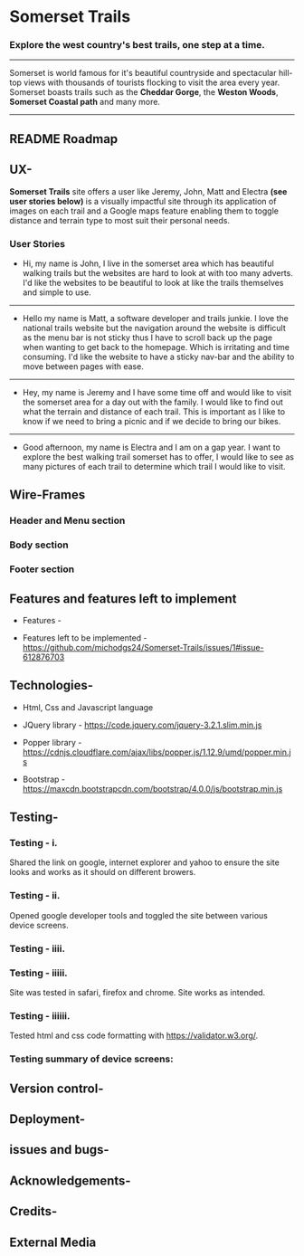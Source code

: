 [logo]: https://github.com/michodgs24/assets/images/logo/logo.jpg "Logo Title Text 2"

# Somerset Trails
### Explore the west country's best trails, one step at a time.

---

Somerset is world famous for it's beautiful countryside and spectacular hill-top views with thousands of tourists flocking to visit the area every year. Somerset boasts trails such as the **Cheddar Gorge**, the **Weston Woods**, **Somerset Coastal path** and many more.

---

## README Roadmap 

## UX-

__Somerset Trails__ site offers a user like Jeremy, John, Matt and Electra **(see user stories below)** is a visually impactful site through its application of images on each trail and a Google maps feature enabling them to toggle distance and terrain type to most suit their personal needs. 

### User Stories

* Hi, my name is John, I live in the somerset area which has beautiful walking trails but the websites are hard to look at with too many adverts. I'd like the websites to be beautiful to look at like the trails themselves and simple to use.

---

* Hello my name is Matt, a software developer and trails junkie. I love the national trails website but the navigation around the website is difficult as the menu bar is not sticky thus I have to scroll back up the page when wanting to get back to the homepage. Which is irritating and time consuming. I'd like the website to have a sticky nav-bar and the ability to move between pages with ease.

---

* Hey, my name is Jeremy and I have some time off and would like to visit the somerset area for a day out with the family. I would like to find out what the terrain and distance of each trail. This is important as I like to know if we need to bring a picnic and if we decide to bring our bikes.

---

* Good afternoon, my name is Electra and I am on a gap year. I want to explore the best walking trail somerset has to offer, I would like to see as many pictures of each trail to determine which trail I would like to visit.

## Wire-Frames


### Header and Menu section


### Body section 



### Footer section



## Features and features left to implement

* Features - 

* Features left to be implemented - https://github.com/michodgs24/Somerset-Trails/issues/1#issue-612876703

## Technologies-

* Html, Css and Javascript language

* JQuery library - https://code.jquery.com/jquery-3.2.1.slim.min.js         

* Popper library - https://cdnjs.cloudflare.com/ajax/libs/popper.js/1.12.9/umd/popper.min.js

* Bootstrap - https://maxcdn.bootstrapcdn.com/bootstrap/4.0.0/js/bootstrap.min.js

## Testing-

### Testing - i.
Shared the link on google, internet explorer and yahoo to ensure the site looks and works as it should on different browers. 

### Testing - ii. 
Opened google developer tools and toggled the site between various device screens.

### Testing - iiii. 


### Testing - iiiii.
Site was tested in safari, firefox and chrome. Site works as intended.

### Testing - iiiiii.
Tested html and css code formatting with https://validator.w3.org/.

### Testing summary of device screens: 


## Version control-


## Deployment-


## issues and bugs-


## Acknowledgements-



## Credits-


## External Media 
